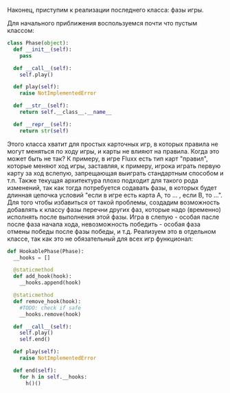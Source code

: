 Наконец, приступим к реализации последнего класса: фазы игры.

Для начального приближения воспользуемся почти что пустым классом:

```py
class Phase(object):
  def __init__(self):
    pass

  def __call__(self):
    self.play()

  def play(self):
    raise NotImplementedError

  def __str__(self):
    return self.__class__.__name__

  def __repr__(self):
    return str(self)
```

Этого класса хватит для простых карточных игр, в которых правила не могут меняться по ходу игры, и карты не влияют на правила. Когда это может быть не так? К примеру, в игре Fluxx есть тип карт "правил", которые меняют ход игры, заставляя, к примеру, игрока играть первую карту за ход вслепую, запрещающая выиграть стандартным способом и т.п. Также текущая архитектура плохо подходит для такого рода изменений, так как тогда потребуется содавать фазы, в которых будет длинная цепочка условий "если в игре есть карта А, то ... , если В, то ...". Для того чтобы избавиться от такой проблемы, создадим возможность добавлять к классу фазы перечни других фаз, которые надо \(временно\) исполнять после выполнения этой фазы. Игра в слепую - особая пасле после фаза начала хода, невозможность победить - особая фаза отмены победы после фазы победы, и т.д. Реализуем это в отдельном классе, так как это не обязательный для всех игр функционал:

```py
def HookablePhase(Phase):
  __hooks = []

  @staticmethod
  def add_hook(hook):
    __hooks.append(hook)

  @staticmethod
  def remove_hook(hook):
    #TODO: check if safe
    __hooks.remove(hook)

  def __call__(self):
    self.play()
    self.end()

  def play(self):
    raise NotImplementedError

  def end(self):
    for h in self.__hooks:
      h()()
```



